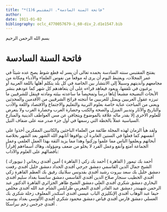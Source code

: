 ```yaml
---
title: "*فاتحة السنة السادسة*. المقتبس 6(1)"
author: 
date: 1911-01-02
bibliography: oclc_4770057679-i_60-div_2.d1e1547.bib
---
```



 بسم الله الرحمن الرحيم 


#  فاتحة السنة السادسة 


 يفتتح  المقتبس  سنته السادسة  بحمده تعالى أن يسر له قطع شوط يصح عده شيئاً في عمر المجلات، ويغتبط اليوم أن يرى له موقعاً من نفوس العلماء والأدباء ومكانة من مجامعهم وأنديتهم وسبيلاً إلى الانتشار بين الخاصة في كل بلد يتكلم أهلها باللغة العربية أو يرغبون في تلقفها، ويعود فيعاهد قراءه على أن يتعاهدهم كل شهر كما عودهم بنشر الأبحاث النضيجة مشبعاً إياها درساً وتمحيصاً ما ساعدته بيئته ومادته فينقل للشرقيين ما تبرزه عقول الغربيين ويمثل للغربيين ما أنتجته قرائح الشرقيين من الأقدمين والمحدثين ويعنى من المباحث عناية خاصة بعلوم التربية والتعليم والاجتماع والاقتصاد واللغة والأدب والتاريخ والآثار وتدبير المنزل والصحة والكتب وحضارة العرب وحضارة الغرب ولا يتعرض للعلوم الأخرى إلا بقدر ماله علاقة بالموضوع ويتجافى عن مس العواطف الدينية والمنازع السياسية عملاً بالخطة التي رسمها في أول جزء صدر منه على ضفاف النيل. 

 ولقد هيأ الزمان لهذه المجلة طائفة من العلماء الباحثين والكاتبين المفكرين أخذوا على أنفسهم كما فعلوا في السنين الغابرة أن يوافوها أثابهم الله الشهر بعد الشهر بخلاصة أبحاثهم ويعلموا الناس مما علموا وزكنوا وهذا مما يزيد الثقة بهذا العمل العلمي وعمل الجماعة أمتع وأنفع وعمل الفرد لا يخلو من ضعف وضؤولة، وهاك أسماءهم إقراراً بأفضالهم على العلوم والآداب: 

 أحمد  بك  تيمور  (  القاهرة  )  أحمد  بك  زكي  (  القاهرة  )  أمين  أفندي  ريحاني  (  نيويورك  )  الشيخ  جمال الدين  القاسمي  دمشق  جرجي  أفندي  الحداد  دمشق  خليل أفندي رفعت  دمشق  خليل بك سعد  بيروت  رشيد أفندي بقدونس  سلانيك  رفيق  بك  العظم  القاهرة  زكي أفندي الخطيب  سنجار  صلاح الدين  أفندي  القاسمي  دمشق  ساتسنا  بغداد  سليم أفندي البخاري  دمشق  شكري أفندي العلي  دمشق  الشيخ  طاهر  الجزائري  القاهرة  الدكتور  عبد الرحمن  شهبندر  دمشق  عبد القادر  أفندي  المغربي  طرابلس الشام  عبد الله  أفندي  مخلص  حيفا  عبد الوهاب أفندي الإنكليزي  الباب  عيسى  أفندي  اسكندر  المعلوف  زحلة  شكري  بك  العسلي  دمشق  فارس أفندي فياض  دمشق  محمود  شكري  أفندي  الآلوسي  بغداد  يوسف أفندي جرجس زخم   نبراسكا  . 
